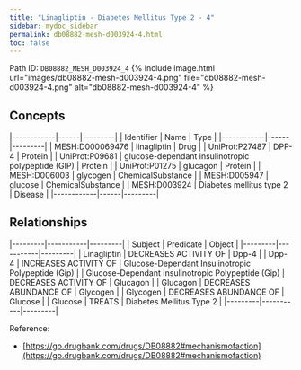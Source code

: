 ```yaml
---
title: "Linagliptin - Diabetes Mellitus Type 2 - 4"
sidebar: mydoc_sidebar
permalink: db08882-mesh-d003924-4.html
toc: false 
---
```



Path ID: `DB08882_MESH_D003924_4`
{% include image.html url="images/db08882-mesh-d003924-4.png" file="db08882-mesh-d003924-4.png" alt="db08882-mesh-d003924-4" %}

## Concepts

|------------|------|---------|
| Identifier | Name | Type    |
|------------|------|---------|
| MESH:D000069476 | linagliptin | Drug |
| UniProt:P27487 | DPP-4 | Protein |
| UniProt:P09681 | glucose-dependant insulinotropic polypeptide (GIP) | Protein |
| UniProt:P01275 | glucagon | Protein |
| MESH:D006003 | glycogen | ChemicalSubstance |
| MESH:D005947 | glucose | ChemicalSubstance |
| MESH:D003924 | Diabetes mellitus type 2 | Disease |
|------------|------|---------|

## Relationships

|---------|-----------|---------|
| Subject | Predicate | Object  |
|---------|-----------|---------|
| Linagliptin | DECREASES ACTIVITY OF | Dpp-4 |
| Dpp-4 | INCREASES ACTIVITY OF | Glucose-Dependant Insulinotropic Polypeptide (Gip) |
| Glucose-Dependant Insulinotropic Polypeptide (Gip) | DECREASES ACTIVITY OF | Glucagon |
| Glucagon | DECREASES ABUNDANCE OF | Glycogen |
| Glycogen | DECREASES ABUNDANCE OF | Glucose |
| Glucose | TREATS | Diabetes Mellitus Type 2 |
|---------|-----------|---------|

Reference: 
  - [https://go.drugbank.com/drugs/DB08882#mechanismofaction](https://go.drugbank.com/drugs/DB08882#mechanismofaction)

